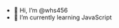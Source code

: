 - 👋 Hi, I’m @whs456
- 🌱 I’m currently learning JavaScript

<!---
whs456/whs456 is a ✨ special ✨ repository because its `README.md` (this file) appears on your GitHub profile.
You can click the Preview link to take a look at your changes.
--->
